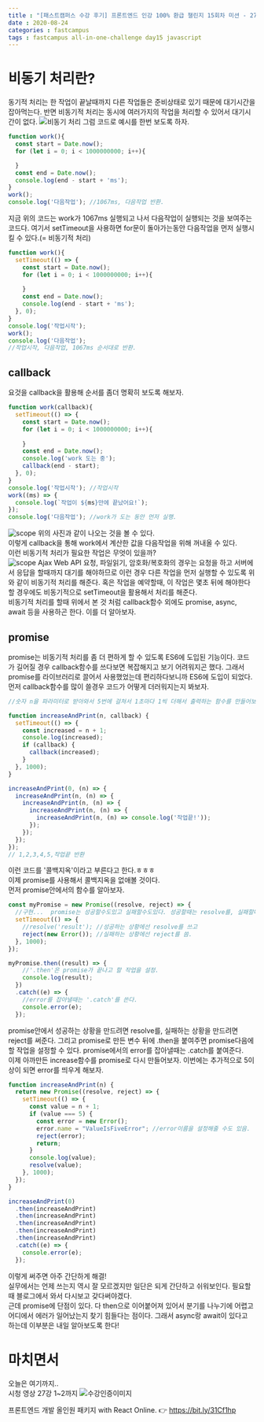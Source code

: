 ```yaml
---
title : "[패스트캠퍼스 수강 후기] 프론트엔드 인강 100% 환급 챌린지 15회차 미션 - 27강 비동기처리(callback, promise)"
date : 2020-08-24
categories : fastcampus 
tags : fastcampus all-in-one-challenge day15 javascript 
---
```

# 비동기 처리란?
동기적 처리는 한 작업이 끝날때까지 다른 작업들은 준비상태로 있기 때문에 대기시간을 잡아먹는다. 반면 비동기적 처리는 동시에 여러가지의 작업을 처리할 수 있어서 대기시간이 없다. 
![비동기 처리](/images/200824-1.png)
그럼 코드로 예시를 한번 보도록 하자.
```javascript
function work(){
  const start = Date.now();
  for (let i = 0; i < 1000000000; i++){

  }
  const end = Date.now();
  console.log(end - start + 'ms');
}
work();
console.log('다음작업'); //1067ms, 다음작업 반환.
```
지금 위의 코드는 work가 1067ms 실행되고 나서 다음작업이 실행되는 것을 보여주는 코드다. 여기서 setTimeout을 사용하면 for문이 돌아가는동안 다음작업을 먼저 실행시킬 수 있다.(= 비동기적 처리)
```javascript
function work(){
  setTimeout(() => {  
    const start = Date.now();
    for (let i = 0; i < 1000000000; i++){
  
    }
    const end = Date.now();
    console.log(end - start + 'ms');
  }, 0);
}
console.log('작업시작');
work(); 
console.log('다음작업');
//작업시작, 다음작업, 1067ms 순서대로 반환.
```
## callback
요것을 callback을 활용해 순서를 좀더 명확히 보도록 해보자.
```javascript
function work(callback){
  setTimeout(() => {  
    const start = Date.now();
    for (let i = 0; i < 1000000000; i++){
  
    }
    const end = Date.now();
    console.log('work 도는 중');
    callback(end - start);
  }, 0);
}
console.log('작업시작'); //작업시작
work((ms) => {
  console.log(`작업이 ${ms}만에 끝났어요!`); 
}); 
console.log('다음작업'); //work가 도는 동안 먼저 실행.
```
![scope](/images/200824-2.png)
위의 사진과 같이 나오는 것을 볼 수 있다.  
이렇게 callback을 통해 work에서 계산한 값을 다음작업을 위해 꺼내올 수 있다.  
이런 비동기적 처리가 필요한 작업은 무엇이 있을까?  
![scope](/images/200824-3.png)
Ajax Web API 요청, 파일읽기, 암호화/복호화의 경우는 요청을 하고 서버에서 응답을 할때까지 대기를 해야하므로 이런 경우 다른 작업을 먼저 실행할 수 있도록 위와 같이 비동기적 처리를 해준다. 혹은 작업을 예약할때, 이 작업은 몇초 뒤에 해야한다 할 경우에도 비동기적으로 setTimeout을 활용해서 처리를 해준다.  
비동기적 처리를 할때 위에서 본 것 처럼 callback함수 외에도 promise, async, await 등을 사용하곤 한다. 이를 더 알아보자.

## promise
promise는 비동기적 처리를 좀 더 편하게 할 수 있도록 ES6에 도입된 기능이다. 코드가 길어질 경우 callback함수를 쓰다보면 복잡해지고 보기 어려워지곤 했다. 그래서 promise를 라이브러리로 끌어서 사용했었는데 편리하다보니까 ES6에 도입이 되었다. 먼저 callback함수를 많이 쓸경우 코드가 어떻게 더러워지는지 봐보자. 
```javascript
//숫자 n을 파라미터로 받아와서 5번에 걸쳐서 1초마다 1씩 더해서 출력하는 함수를 만들어보자.

function increaseAndPrint(n, callback) {
  setTimeout(() => {
    const increased = n + 1;
    console.log(increased);
    if (callback) {
      callback(increased);
    }
  }, 1000);
}

increaseAndPrint(0, (n) => {
  increaseAndPrint(n, (n) => {
    increaseAndPrint(n, (n) => {
      increaseAndPrint(n, (n) => {
        increaseAndPrint(n, (n) => console.log('작업끝!'));
      });
    });
  });
});
// 1,2,3,4,5,작업끝 반환
```
이런 코드를 '콜백지옥'이라고 부른다고 한다.ㅎㅎㅎ  
이제 promise를 사용해서 콜백지옥을 없애볼 것이다.  
먼저 promise안에서의 함수를 알아보자. 
```javascript
const myPromise = new Promise((resolve, reject) => {
  //구현...  promise는 성공할수도있고 실패할수도있다. 성공할때는 resolve를, 실패할때는 reject를 호출해주면 된다.
  setTimeout(() => {
    //resolve('result'); //성공하는 상황에선 resolve를 쓰고
    reject(new Error()); //실패하는 상황에선 reject를 씀.
  }, 1000);
});

myPromise.then((result) => {
    //'.then'은 promise가 끝나고 할 작업을 설정.
    console.log(result);
  })
  .catch((e) => {
    //error를 잡아낼때는 '.catch'를 쓴다.
    console.error(e);
  });
```
promise안에서 성공하는 상황을 만드려면 resolve를, 실패하는 상황을 만드려면 reject를 써준다. 그리고 promise로 만든 변수 뒤에 .then을 붙여주면 promise다음에 할 작업을 설정할 수 있다. promise에서의 error를 잡아낼때는 .catch를 붙여준다.  
이제 아까만든 increase함수를 promise로 다시 만들어보자. 이번에는 추가적으로 5이상이 되면 error를 띄우게 해보자.
```javascript
function increaseAndPrint(n) {
  return new Promise((resolve, reject) => {
    setTimeout(() => {
      const value = n + 1;
      if (value === 5) {
        const error = new Error();
        error.name = "ValueIsFiveError"; //error이름을 설정해줄 수도 있음.
        reject(error);
        return;
      }
      console.log(value);
      resolve(value);
    }, 1000);
  });
}

increaseAndPrint(0)
  .then(increaseAndPrint)
  .then(increaseAndPrint)
  .then(increaseAndPrint)
  .then(increaseAndPrint)
  .then(increaseAndPrint)
  .catch((e) => {
    console.error(e);
  });
```
이렇게 써주면 아주 간단하게 해결!  
실무에서는 언제 쓰는지 역시 잘 모르겠지만 일단은 되게 간단하고 쉬워보인다. 필요할때 블로그에서 와서 다시보고 갖다써야겠다.  
근데 promise에 단점이 있다. 다 then으로 이어붙어져 있어서 분기를 나누기에 어렵고 어디에서 에러가 일어났는지 찾기 힘들다는 점이다. 그래서 async랑 await이 있다고 하는데 이부분은 내일 알아보도록 한다!

# 마치면서
오늘은 여기까지..    
시청 영상 27강 1~2까지
![수강인증이미지](/images/200823-4.jpeg)
   
프론트엔드 개발 올인원 패키지 with React Online. 👉 https://bit.ly/31Cf1hp